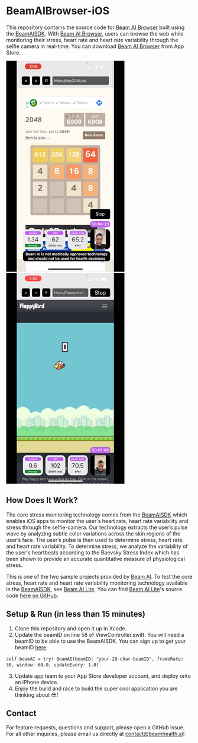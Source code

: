 # BeamAIBrowser-iOS

This repository contains the source code for [Beam AI Browser](https://apps.apple.com/ua/app/beam-ai-browser/id1629793784) built using the [BeamAISDK](https://github.com/beamai/BeamAISDK-iOS). With [Beam AI Browser](https://apps.apple.com/ua/app/beam-ai-browser/id1629793784), users can browse the web while monitoring their stress, heart rate and heart rate variability through the selfie camera in real-time. You can download [Beam AI Browser](https://apps.apple.com/ua/app/beam-ai-browser/id1629793784) from App Store.

![Beam AI Browser Demo 1](Beam_AI_Browser_Demo1.gif)![Beam AI Browser Demo 2](Beam_AI_Browser_Demo2.gif)

## How Does It Work?

The core stress monitoring technology comes from the [BeamAISDK](https://github.com/beamai/BeamAISDK-iOS) which enables iOS apps to monitor the user's heart rate, heart rate variability and stress through the selfie-camera. Our technology extracts the user’s pulse wave by analyzing subtle color variations across the skin regions of the user’s face. The user’s pulse is then used to determine stress, heart rate, and heart rate variability. To determine stress, we analyze the variability of the user's heartbeats according to the Baevsky Stress Index which has been shown to provide an accurate quantitative measure of physiological stress.

This is one of the two sample projects provided by [Beam AI](https://www.beamhealth.ai/). To test the core stress, heart rate and heart rate variability monitoring technology available in the [BeamAISDK](https://github.com/beamai/BeamAISDK-iOS), see [Beam AI Lite](https://apps.apple.com/ua/app/beam-ai-lite/id1629758948). You can find [Beam AI Lite](https://apps.apple.com/ua/app/beam-ai-lite/id1629758948)'s source code [here on GitHub](https://github.com/beamai/BeamAILite-iOS).

## Setup & Run (in less than 15 minutes)

1. Clone this repository and open it up in Xcode.
2. Update the beamID on line 58 of ViewController.swift. You will need a beamID to be able to use the BeamAISDK. You can sign up to get your beamID [here](https://docs.google.com/forms/d/e/1FAIpQLSdyat4fn2PC-IjLDndCLVQPH4QjgwuuFEBT5QXJJ8KK4I9OFA/viewform).

```
self.beamAI = try! BeamAI(beamID: "your-20-char-beamID", frameRate: 30, window: 60.0, updateEvery: 1.0)
```

3. Update app team to your App Store developer account, and deploy onto an iPhone device.
4. Enjoy the build and race to build the super cool application you are thinking about 😎!

## Contact

For feature requests, questions and support, please open a GitHub issue. For all other inquiries, please email us directly at [contact@beamhealth.ai](contact@beamhealth.ai)!
